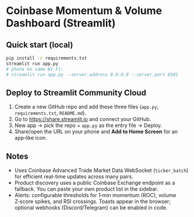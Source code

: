 # Coinbase Momentum & Volume Dashboard (Streamlit)

## Quick start (local)
```bash
pip install -r requirements.txt
streamlit run app.py
# phone on same Wi‑Fi:
# streamlit run app.py --server.address 0.0.0.0 --server.port 8501
```

## Deploy to Streamlit Community Cloud
1. Create a new GitHub repo and add these three files (`app.py`, `requirements.txt`, `README.md`).
2. Go to https://share.streamlit.io and connect your GitHub.
3. New app → pick the repo + `app.py` as the entry file → Deploy.
4. Share/open the URL on your phone and **Add to Home Screen** for an app‑like icon.

## Notes
- Uses Coinbase Advanced Trade Market Data WebSocket (`ticker_batch`) for efficient real-time updates across many pairs.
- Product discovery uses a public Coinbase Exchange endpoint as a fallback. You can paste your own product list in the sidebar.
- Alerts: configurable thresholds for 1‑min momentum (ROC), volume Z‑score spikes, and RSI crossings. Toasts appear in the browser; optional webhooks (Discord/Telegram) can be enabled in code.
